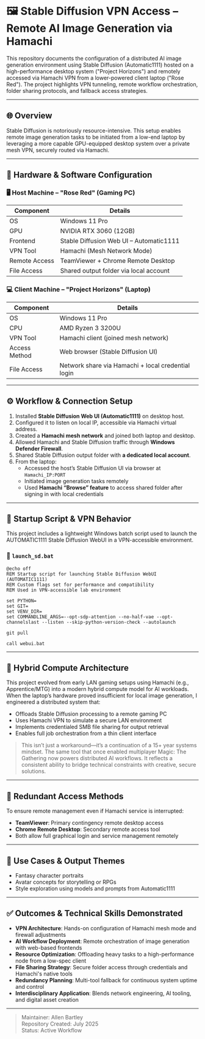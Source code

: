 # 🖼️ Stable Diffusion VPN Access – Remote AI Image Generation via Hamachi

This repository documents the configuration of a distributed AI image generation environment using Stable Diffusion (Automatic1111) hosted on a high-performance desktop system ("Project Horizons") and remotely accessed via Hamachi VPN from a lower-powered client laptop ("Rose Red"). The project highlights VPN tunneling, remote workflow orchestration, folder sharing protocols, and fallback access strategies.

---

## 🌐 Overview

Stable Diffusion is notoriously resource-intensive. This setup enables remote image generation tasks to be initiated from a low-end laptop by leveraging a more capable GPU-equipped desktop system over a private mesh VPN, securely routed via Hamachi.

---

## 🧰 Hardware & Software Configuration

### 🖥️ Host Machine – "Rose Red" (Gaming PC)

| Component | Details |
|-----------|--------|
| OS | Windows 11 Pro |
| GPU | NVIDIA RTX 3060 (12GB) |
| Frontend | Stable Diffusion Web UI – Automatic1111 |
| VPN Tool | Hamachi (Mesh Network Mode) |
| Remote Access | TeamViewer + Chrome Remote Desktop |
| File Access | Shared output folder via local account |

### 💻 Client Machine – "Project Horizons" (Laptop)

| Component | Details |
|-----------|--------|
| OS | Windows 11 Pro |
| CPU | AMD Ryzen 3 3200U |
| VPN Tool | Hamachi client (joined mesh network) |
| Access Method | Web browser (Stable Diffusion UI) |
| File Access | Network share via Hamachi + local credential login |

---

## ⚙️ Workflow & Connection Setup

1. Installed **Stable Diffusion Web UI (Automatic1111)** on desktop host.
2. Configured it to listen on local IP, accessible via Hamachi virtual address.
3. Created a **Hamachi mesh network** and joined both laptop and desktop.
4. Allowed Hamachi and Stable Diffusion traffic through **Windows Defender Firewall**.
5. Shared Stable Diffusion output folder with **a dedicated local account**.
6. From the laptop:
   - Accessed the host’s Stable Diffusion UI via browser at `Hamachi_IP:PORT`
   - Initiated image generation tasks remotely
   - Used **Hamachi “Browse” feature** to access shared folder after signing in with local credentials

---

## 🧠 Startup Script & VPN Behavior

This project includes a lightweight Windows batch script used to launch the AUTOMATIC1111 Stable Diffusion WebUI in a VPN-accessible environment.

### 📄 `launch_sd.bat`

```batch
@echo off
REM Startup script for launching Stable Diffusion WebUI (AUTOMATIC1111)
REM Custom flags set for performance and compatibility
REM Used in VPN-accessible lab environment

set PYTHON=
set GIT=
set VENV_DIR=
set COMMANDLINE_ARGS=--opt-sdp-attention --no-half-vae --opt-channelslast --listen --skip-python-version-check --autolaunch

git pull

call webui.bat
```
---

## 🧠 Hybrid Compute Architecture

This project evolved from early LAN gaming setups using Hamachi (e.g., Apprentice/MTG) into a modern hybrid compute model for AI workloads. When the laptop’s hardware proved insufficient for local image generation, I engineered a distributed system that:

- Offloads Stable Diffusion processing to a remote gaming PC
- Uses Hamachi VPN to simulate a secure LAN environment
- Implements credentialed SMB file sharing for output retrieval
- Enables full job orchestration from a thin client interface

> This isn’t just a workaround—it’s a continuation of a 15+ year systems mindset. The same tool that once enabled multiplayer Magic: The Gathering now powers distributed AI workflows. It reflects a consistent ability to bridge technical constraints with creative, secure solutions.

---

## 🔄 Redundant Access Methods

To ensure remote management even if Hamachi service is interrupted:

- **TeamViewer**: Primary contingency remote desktop access
- **Chrome Remote Desktop**: Secondary remote access tool
- Both allow full graphical login and service management remotely

---

## 🎨 Use Cases & Output Themes

- Fantasy character portraits
- Avatar concepts for storytelling or RPGs
- Style exploration using models and prompts from Automatic1111

---

## ✅ Outcomes & Technical Skills Demonstrated

- **VPN Architecture**: Hands-on configuration of Hamachi mesh mode and firewall adjustments
- **AI Workflow Deployment**: Remote orchestration of image generation with web-based frontends
- **Resource Optimization**: Offloading heavy tasks to a high-performance node from a low-spec client
- **File Sharing Strategy**: Secure folder access through credentials and Hamachi's native tools
- **Redundancy Planning**: Multi-tool fallback for continuous system uptime and control
- **Interdisciplinary Application**: Blends network engineering, AI tooling, and digital asset creation

---

> Maintainer: Allen Bartley  
> Repository Created: July 2025  
> Status: Active Workflow
